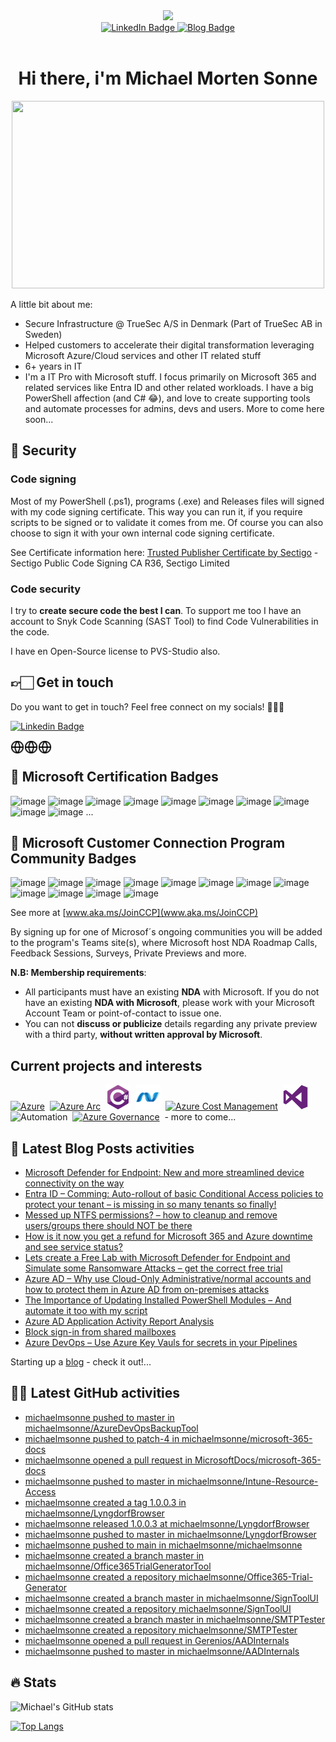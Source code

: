 <div id="header" align="center">
  <img src="https://media.giphy.com/media/M9gbBd9nbDrOTu1Mqx/giphy.gif" width="100"/>
  <div id="badges">
    <a href="https://www.linkedin.com/in/michaelmsonne/">
      <img src="https://img.shields.io/badge/LinkedIn-blue?style=for-the-badge&logo=linkedin&logoColor=white" alt="LinkedIn Badge"/>
      <a href="https://blog.sonnes.cloud"><img src="https://img.shields.io/badge/-Blog-blue?style=for-the-badge&logo=wordpress&logoColor=white" alt="Blog Badge"/></a>
    </a>
  </div>
  <img src="https://komarev.com/ghpvc/?username=michaelmsonne&style=flat-square&color=blue" alt=""/>
  <h1>
    Hi there, i'm Michael Morten Sonne
  </h1>
</div>
<div align="center">
  <img src="https://media.giphy.com/media/dWesBcTLavkZuG35MI/giphy.gif" width="500" height="300"/>
</div>

A little bit about me:

- Secure Infrastructure @ TrueSec A/S in Denmark (Part of TrueSec AB in Sweden)
- Helped customers to accelerate their digital transformation leveraging Microsoft Azure/Cloud services and other IT related stuff
- 6+ years in IT
- I'm a IT Pro with Microsoft stuff. I focus primarily on Microsoft 365 and related services like Entra ID and other related workloads. I have a big PowerShell affection (and C# 😂), and love to create supporting tools and automate processes for admins, devs and users. More to come here soon...

## 🔐 Security

### Code signing

Most of my PowerShell (.ps1), programs (.exe) and Releases files will signed with my code signing certificate. This way you can run it, if you require scripts to be signed or to validate it comes from me. Of course you can also choose to sign it with your own internal code signing certificate.

See Certificate information here: [Trusted Publisher Certificate by Sectigo](https://github.com/michaelmsonne/michaelmsonne/tree/main/Trusted_Publisher_Certificate) - Sectigo Public Code Signing CA R36, Sectigo Limited

### Code security

I try to **create secure code the best I can**. To support me too I have an account to Snyk Code Scanning (SAST Tool) to find Code Vulnerabilities in the code.

I have en Open-Source license to PVS-Studio also.

## 👉🏻 Get in touch
Do you want to get in touch? Feel free connect on my socials! 👍🏻🤝

[![Linkedin Badge](https://img.shields.io/badge/LinkedIn-blue?style=flat&logo=Linkedin&logoColor=white)](https://www.linkedin.com/in/michaelmsonne/)

<a href="https://blog.sonnes.cloud/">
  <img align="left" alt="Sonne´s blog" width="22px" src="https://raw.githubusercontent.com/codeSTACKr/codeSTACKr/master/img/globe-light.svg" />
</a>
<a href="https://sonnes.cloud/">
  <img align="left" alt="Michael´s CV" width="22px" src="https://raw.githubusercontent.com/codeSTACKr/codeSTACKr/master/img/globe-light.svg" />
</a>
<a href="https://cv.sonnes.cloud/">
  <img align="left" alt="Michael´s CV" width="22px" src="https://raw.githubusercontent.com/codeSTACKr/codeSTACKr/master/img/globe-light.svg" />
</a>

</br>

## 📜 Microsoft Certification Badges
![image](https://images.credly.com/size/110x110/images/0ba22331-acf9-4e8a-8ce3-b4cc3d376040/image.png)
![image](https://images.credly.com/size/110x110/images/9383e4b7-dbc0-4618-be67-3cd02fba948a/image.png)
![image](https://images.credly.com/size/110x110/images/91295436-0704-4b98-8e1a-ef5f937bda21/identity-and-access-administrator-associate-600x600.png)
![image](https://images.credly.com/size/110x110/images/8d90420f-2166-4168-8f81-b4992777a57f/image.png)
![image](https://images.credly.com/size/110x110/images/dbc3530b-af8c-4fa1-8d9c-cdfbd9edf462/microsoft365-modern-desktop-administrator-associate-600x600.png)
![image](https://images.credly.com/size/110x110/images/336eebfc-0ac3-4553-9a67-b402f491f185/azure-administrator-associate-600x600.png)
![image](https://images.credly.com/size/110x110/images/dfa4cb20-16ed-42ca-90a5-6528b62ee651/microsoft365-enterprise-adminstrator-expert-600x600.png)
![image](https://images.credly.com/size/110x110/images/e1b12077-7be7-493a-8b7a-afa6e58182ce/microsoft365-security-administrator-associate-600x600.png)
![image](https://images.credly.com/size/110x110/images/0c6d9839-f468-4adc-987d-5cfae4a9ee67/image.png)
![image](https://images.credly.com/size/110x110/images/be8fcaeb-c769-4858-b567-ffaaa73ce8cf/image.png)
...

## 📜 Microsoft Customer Connection Program Community Badges
![image](https://images.credly.com/size/110x110/images/d74766a0-f99c-44c3-89fa-499156e1853d/image.png)
![image](https://images.credly.com/size/110x110/images/ce086763-26bf-4882-b7e0-b9cda89302ad/image.png)
![image](https://images.credly.com/size/110x110/images/265a75b6-fe06-4168-9bea-8f0d7c70fbb3/image.png)
![image](https://images.credly.com/size/110x110/images/0de8be22-2b85-4ba1-a523-40020ddaa9d8/image.png)
![image](https://images.credly.com/size/110x110/images/c89edc19-cb32-41d2-8ddf-25dddc1518d3/image.png)
![image](https://images.credly.com/size/110x110/images/0c1eb2a2-25d8-411d-b195-d0c88cf3a3c5/image.png)
![image](https://images.credly.com/size/110x110/images/7941cf3f-4295-4553-a57f-f0abf155d24e/image.png)
![image](https://images.credly.com/size/110x110/images/b00eb07d-d487-4ced-807c-0bd3b85bb9de/image.png)
![image](https://images.credly.com/size/110x110/images/4d465384-04ec-4e7c-8a28-ab46c7f6f2a5/image.png)
![image](https://images.credly.com/size/110x110/images/f4d81e6e-560a-40ad-8d77-be9055f72d77/image.png)
![image](https://images.credly.com/size/110x110/images/f07b7e05-3dfc-4444-a250-b97a28a01648/image.png)
![image](https://images.credly.com/size/110x110/images/b434a50f-2bef-48f6-949f-bc35b1910464/image.png)

See more at [www.aka.ms/JoinCCP](www.aka.ms/JoinCCP)

By signing up for one of Microsof´s ongoing communities you will be added to the program's Teams site(s), where Microsoft host NDA Roadmap Calls, Feedback Sessions, Surveys, Private Previews and more. 

**N.B: Membership requirements**:
- All participants must have an existing **NDA** with Microsoft. If you do not have an existing **NDA with Microsoft**, please work with your Microsoft Account Team or point-of-contact to issue one.
- You can not **discuss or publicize** details regarding any private preview with a third party, **without written approval by Microsoft**.

## Current projects and interests

<p>
<a href="https://azure.microsoft.com"><img src="https://upload.wikimedia.org/wikipedia/commons/thumb/f/fa/Microsoft_Azure.svg/1200px-Microsoft_Azure.svg.png" title="Azure" alt="Azure" width="40" height="40"/></a>&nbsp;
<a href="https://docs.microsoft.com/azure/azure-arc/overview"><img src="http://code.benco.io/icon-collection/azure-icons/Azure-Arc.svg" title="Azure Arc UI" alt="Azure Arc" width="40" height="40"/></a>&nbsp;
<img src="https://github.com/devicons/devicon/blob/master/icons/csharp/csharp-original.svg" title="C#" alt="C#" width="40" height="40"/>&nbsp;
  <img src="https://github.com/devicons/devicon/blob/master/icons/dot-net/dot-net-original.svg" title=".net" alt=".net" width="40" height="40"/>&nbsp;
<a href="https://docs.microsoft.com/azure/cost-management-billing/cost-management-billing-overview"><img src="http://code.benco.io/icon-collection/azure-icons/Cost-Management.svg" title="Azure Cost Management" alt="Azure Cost Management" width="40" height="40"/></a>&nbsp;
  <img src="https://github.com/devicons/devicon/blob/master/icons/visualstudio/visualstudio-plain.svg" title="Visual Studio" alt="Visual Studio" width="40" height="40"/>&nbsp;
<img src="http://code.benco.io/icon-collection/azure-icons/Dev-Console.svg" title="Automation" alt="Automation" width="40" height="40"/>&nbsp;
<a href="https://docs.microsoft.com/azure/governance/"><img src="http://code.benco.io/icon-collection/azure-icons/Identity-Governance.svg" title="Azure Governance" alt="Azure Governance" width="40" height="40"/></a>&nbsp; - more to come...
</p>

## 📝 Latest Blog Posts activities

<!-- LATESTACTIVITYBLOG:START -->
- [Microsoft Defender for Endpoint: New and more streamlined device connectivity on the way](https://blog.sonnes.cloud/microsoft-defender-for-endpoint-new-and-more-streamlined-device-connectivity-on-the-way/)
- [Entra ID – Comming: Auto-rollout of basic Conditional Access policies to protect your tenant – is missing in so many tenants so finally!](https://blog.sonnes.cloud/entra-id-comming-auto-rollout-of-basic-conditional-access-policies-to-protect-your-tenant-is-missing-in-so-many-tenants-so-finally/)
- [Messed up NTFS permissions? – how to cleanup and remove users/groups there should NOT be there](https://blog.sonnes.cloud/messed-up-ntfs-permissions-how-to-cleanup-and-remove-users-groups-there-should-not-be-there/)
- [How is it now you get a refund for Microsoft 365 and Azure  downtime and see service status?](https://blog.sonnes.cloud/how-is-it-now-you-get-a-refund-for-microsoft-365-and-azure-downtime-and-see-service-status/)
- [Lets create a Free Lab with Microsoft Defender for Endpoint and Simulate some Ransomware Attacks – get the correct free trial](https://blog.sonnes.cloud/lets-create-a-free-lab-with-microsoft-defender-for-endpoint-and-simulate-some-ransomware-attacks-get-the-correct-free-trial/)
- [Azure AD – Why use Cloud-Only Administrative/normal accounts and how to protect them in Azure AD from on-premises attacks](https://blog.sonnes.cloud/why-use-cloud-only-accounts-and-how-to-protect-them-in-azure-ad-from-on-premises-attacks/)
- [The Importance of Updating Installed PowerShell Modules – And automate it too with my script](https://blog.sonnes.cloud/the-importance-of-updating-installed-powershell-modules-and-automate-it-too/)
- [Azure AD Application Activity Report Analysis](https://blog.sonnes.cloud/azure-ad-application-activity-report-analysis/)
- [Block sign-in from shared mailboxes](https://blog.sonnes.cloud/block-sign-in-from-shared-mailboxes/)
- [Azure DevOps – Use Azure Key Vauls for secrets in your Pipelines](https://blog.sonnes.cloud/azure-devops-use-azure-key-vauls-for-secrets-in-your-pipelines/)
<!-- LATESTACTIVITYBLOG:END -->

Starting up a [blog](https://blog.sonnes.cloud/) - check it out!...

## 🧑‍💻 Latest GitHub activities

<!-- LATESTACTIVITYGITHUB:START -->
- [michaelmsonne pushed to master in michaelmsonne/AzureDevOpsBackupTool](https://github.com/michaelmsonne/AzureDevOpsBackupTool/compare/ce34d08f6e...287c851cad)
- [michaelmsonne pushed to patch-4 in michaelmsonne/microsoft-365-docs](https://github.com/michaelmsonne/microsoft-365-docs/compare/8b8227eabf...6c93efcd34)
- [michaelmsonne opened a pull request in MicrosoftDocs/microsoft-365-docs](https://github.com/MicrosoftDocs/microsoft-365-docs/pull/13044)
- [michaelmsonne pushed to master in michaelmsonne/Intune-Resource-Access](https://github.com/michaelmsonne/Intune-Resource-Access/compare/bfb7540fca...68d310192f)
- [michaelmsonne created a tag 1.0.0.3 in michaelmsonne/LyngdorfBrowser](https://github.com/michaelmsonne/LyngdorfBrowser/tree/1.0.0.3)
- [michaelmsonne released 1.0.0.3 at michaelmsonne/LyngdorfBrowser](https://github.com/michaelmsonne/LyngdorfBrowser/releases/tag/1.0.0.3)
- [michaelmsonne pushed to master in michaelmsonne/LyngdorfBrowser](https://github.com/michaelmsonne/LyngdorfBrowser/compare/5bd3f27001...4578b51046)
- [michaelmsonne pushed to main in michaelmsonne/michaelmsonne](https://github.com/michaelmsonne/michaelmsonne/compare/7710601a94...cd9eb5804e)
- [michaelmsonne created a branch master in michaelmsonne/Office365TrialGeneratorTool](https://github.com/michaelmsonne/Office365TrialGeneratorTool/compare/master)
- [michaelmsonne created a repository michaelmsonne/Office365-Trial-Generator](https://github.com/michaelmsonne/Office365-Trial-Generator//)
- [michaelmsonne created a branch master in michaelmsonne/SignToolUI](https://github.com/michaelmsonne/SignToolUI/compare/master)
- [michaelmsonne created a repository michaelmsonne/SignToolUI](https://github.com/michaelmsonne/SignToolUI//)
- [michaelmsonne created a branch master in michaelmsonne/SMTPTester](https://github.com/michaelmsonne/SMTPTester/compare/master)
- [michaelmsonne created a repository michaelmsonne/SMTPTester](https://github.com/michaelmsonne/SMTPTester//)
- [michaelmsonne opened a pull request in Gerenios/AADInternals](https://github.com/Gerenios/AADInternals/pull/73)
- [michaelmsonne pushed to master in michaelmsonne/AADInternals](https://github.com/michaelmsonne/AADInternals/compare/c95fa1fc79...f312e34dd2)
<!-- LATESTACTIVITYGITHUB:END -->

## 🔥 Stats

![Michael's GitHub stats](https://github-readme-stats.vercel.app/api?username=michaelmsonne&show_icons=true&theme=dark&include_all_commits=true)

[![Top Langs](https://github-readme-stats.vercel.app/api/top-langs/?username=michaelmsonne&layout=compact)](https://github.com/michaelmsonne)

<!--
**michaelmsonne/michaelmsonne** is a ✨ _special_ ✨ repository because its `README.md` (this file) appears on your GitHub profile.

Here are some ideas to get you started:

- 🔭 I’m currently working on ...
- 🌱 I’m currently learning ...
- 👯 I’m looking to collaborate on ...
- 🤔 I’m looking for help with ...
- 💬 Ask me about ...
- 📫 How to reach me: ...
- 😄 Pronouns: ...
- ⚡ Fun fact: ...
-->
